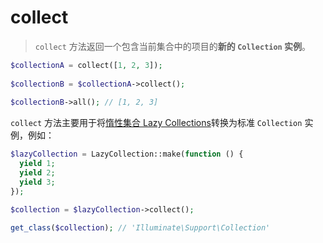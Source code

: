 # collect

> `collect` 方法返回一个包含当前集合中的项目的**新的 `Collection` 实例**。

```php
$collectionA = collect([1, 2, 3]);
 
$collectionB = $collectionA->collect();
 
$collectionB->all(); // [1, 2, 3]
```

`collect` 方法主要用于将[惰性集合 Lazy Collections](https://laravel.com/docs/master/collections#lazy-collections)转换为标准 `Collection` 实例，例如：

```php
$lazyCollection = LazyCollection::make(function () {
  yield 1;
  yield 2;
  yield 3;
});

$collection = $lazyCollection->collect();

get_class($collection); // 'Illuminate\Support\Collection'
```
